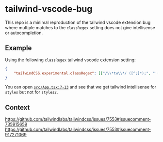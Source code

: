 # tailwind-vscode-bug

This repo is a minimal reproduction of the tailwind vscode extension bug where multiple matches to the `classRegex` setting does not give intellisense or autocompletion.

## Example
Using the following `classRegex` tailwind vscode extension setting:
```json
{
    "tailwindCSS.experimental.classRegex": [["/\\*tw\\*/ ([^;]*);", "'([^']*)'"]],
}
```

You can open [`src/App.tsx:7-13`](https://github.com/benatshippabo/tailwind-vscode-bug/blob/main/src/App.tsx#L7-L13) and see that we get tailwind intellisense for `styles` but not for `styles2`.

## Context
https://github.com/tailwindlabs/tailwindcss/issues/7553#issuecomment-735915659
https://github.com/tailwindlabs/tailwindcss/issues/7553#issuecomment-917271069